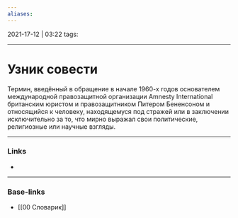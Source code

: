 ```yaml
---
aliases:
---
```

2021-17-12 | 03:22
tags: 
___

# Узник совести

Термин, введённый в обращение в начале 1960-х годов основателем международной правозащитной организации Amnesty International британским юристом и правозащитником Питером Бененсоном и относящийся к человеку, находящемуся под стражей или в заключении исключительно за то, что мирно выражал свои политические, религиозные или научные взгляды.

___
### Links
- 

___
### Base-links
- [[00 Словарик]]

